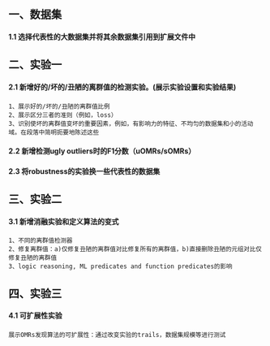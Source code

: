 ## 一、数据集

#### 1.1 选择代表性的大数据集并将其余数据集引用到扩展文件中

## 二、实验一

#### 2.1 新增好的/坏的/丑陋的离群值的检测实验。(展示实验设置和实验结果)

```
1、展示好的/坏的/丑陋的离群值比例
2、展示区分三者的准则（例如，loss）
3、识别使坏的离群值变坏的重要因素，例如，有影响力的特征、不均匀的数据集和小的活动域。在段落中简明扼要地陈述这些
```

#### 2.2 新增检测ugly outliers时的F1分数（uOMRs/sOMRs）

#### 2.3 将robustness的实验换一些代表性的数据集

## 三、实验二

#### 3.1 新增消融实验和定义算法的变式

```
1、不同的离群值检测器
2、修复离群值：a)仅修复丑陋的离群值对比修复所有的离群值，b)直接删除丑陋的元组对比仅修复丑陋的离群值
3、logic reasoning, ML predicates and function predicates的影响
```

## 四、实验三

#### 4.1 可扩展性实验

```
展示OMRs发现算法的可扩展性：通过改变实验的trails，数据集规模等进行测试
```

